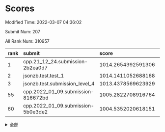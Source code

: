 # Scores

Modified Time: 2022-03-07 04:36:02

Submit Num: 207

All Rank Num: 310957

| rank |               submit               |       score        |       sigma        | pk_num |
| :--- | :--------------------------------- | :----------------- | :----------------- | :----- |
| 1    | cpp.21_12_24.submission-2b2ea0d7   | 1014.2654392591306 | 0.8051318942021292 | 6006   |
| 2    | jsonzb.test.test_1                 | 1014.1411052688168 | 0.852760490953712  | 6005   |
| 3    | jsonzb.test.submission_level_4     | 1013.4378569623929 | 0.7987797650970663 | 6005   |
| 55   | cpp.2022_01_09.submission-816672bd | 1005.2822708916764 | 0.7199273120800773 | 6011   |
| 60   | cpp.2022_01_09.submission-5b0e3de2 | 1004.5352020618151 | 0.7200969388423498 | 6013   |


<details>
<summary>全部</summary>

| rank |                 submit                 |       score        |       sigma        | pk_num |
| :--- | :------------------------------------- | :----------------- | :----------------- | :----- |
| 1    | cpp.21_12_24.submission-2b2ea0d7       | 1014.2654392591306 | 0.8051318942021292 | 6006   |
| 2    | jsonzb.test.test_1                     | 1014.1411052688168 | 0.852760490953712  | 6005   |
| 3    | jsonzb.test.submission_level_4         | 1013.4378569623929 | 0.7987797650970663 | 6005   |
| 4    | gobigger.level_3.submission_level_3_46 | 1011.326678910439  | 0.763231682164032  | 6005   |
| 5    | gobigger.level_3.submission_level_3_45 | 1011.272098156464  | 0.7751032970801445 | 6006   |
| 6    | gobigger.level_3.submission_level_3_34 | 1011.1600849241137 | 0.7634847524584774 | 6008   |
| 7    | gobigger.level_3.submission_level_3_2  | 1011.015549994395  | 0.7424848039158536 | 6014   |
| 8    | gobigger.level_3.submission_level_3_0  | 1010.9059832947357 | 0.7673016115411229 | 6006   |
| 9    | gobigger.level_3.submission_level_3_31 | 1010.8975705196542 | 0.7632307887999195 | 6008   |
| 10   | gobigger.level_3.submission_level_3_37 | 1010.6421454072337 | 0.7536270081594364 | 6008   |
| 11   | gobigger.level_3.submission_level_3_21 | 1010.6100055506746 | 0.7725719217989534 | 6004   |
| 12   | gobigger.level_3.submission_level_3_10 | 1010.5405666398174 | 0.7353626085866245 | 6012   |
| 13   | gobigger.level_3.submission_level_3_14 | 1010.3533587210268 | 0.7586857689762508 | 6009   |
| 14   | gobigger.level_3.submission_level_3_43 | 1010.3429454648879 | 0.7629862783745315 | 6005   |
| 15   | gobigger.level_3.submission_level_3_47 | 1010.333986850776  | 0.762503192061964  | 6007   |
| 16   | gobigger.level_3.submission_level_3_4  | 1010.2359397120881 | 0.7597079056065527 | 6008   |
| 17   | gobigger.level_3.submission_level_3_25 | 1010.2095188345897 | 0.7765009565339369 | 6010   |
| 18   | gobigger.level_3.submission_level_3_11 | 1010.1591613922387 | 0.7555477885496538 | 6004   |
| 19   | gobigger.level_3.submission_level_3_22 | 1010.143612121807  | 0.75068274346195   | 6003   |
| 20   | gobigger.level_3.submission_level_3_1  | 1009.994634043777  | 0.7543342156174967 | 6011   |
| 21   | gobigger.level_3.submission_level_3_27 | 1009.9681125279836 | 0.7554007057934107 | 6009   |
| 22   | gobigger.level_3.submission_level_3_44 | 1009.9380389671859 | 0.7466235227861643 | 6005   |
| 23   | gobigger.level_3.submission_level_3_23 | 1009.9032745454892 | 0.7722123294637536 | 6013   |
| 24   | gobigger.level_3.submission_level_3_9  | 1009.893498332877  | 0.7713228813440606 | 6006   |
| 25   | gobigger.level_3.submission_level_3_15 | 1009.8321403963026 | 0.7512264771980306 | 6010   |
| 26   | gobigger.level_3.submission_level_3_49 | 1009.7803391871536 | 0.7362265273801638 | 6012   |
| 27   | gobigger.level_3.submission_level_3_29 | 1009.7581481611664 | 0.7569832713953629 | 6015   |
| 28   | gobigger.level_3.submission_level_3_13 | 1009.7509966442252 | 0.7586298012442906 | 6009   |
| 29   | gobigger.level_3.submission_level_3_41 | 1009.7351612651504 | 0.7381174685658379 | 6010   |
| 30   | gobigger.level_3.submission_level_3_17 | 1009.7112313487335 | 0.7372962791503931 | 6010   |
| 31   | gobigger.level_3.submission_level_3_48 | 1009.6097161002713 | 0.782435462369909  | 6014   |
| 32   | gobigger.level_3.submission_level_3_35 | 1009.5847434457193 | 0.7607490386547191 | 6009   |
| 33   | gobigger.level_3.submission_level_3_5  | 1009.5761235016089 | 0.7509135519586212 | 6008   |
| 34   | gobigger.level_3.submission_level_3_26 | 1009.5540783860957 | 0.7318640384566394 | 6008   |
| 35   | gobigger.level_3.submission_level_3_19 | 1009.5254480129684 | 0.7442778810462893 | 6007   |
| 36   | gobigger.level_3.submission_level_3_36 | 1009.4842439252093 | 0.7587133030719617 | 6014   |
| 37   | gobigger.level_3.submission_level_3_20 | 1009.4165292157173 | 0.7566035746605282 | 6009   |
| 38   | gobigger.level_3.submission_level_3_28 | 1009.4115957546298 | 0.7732065724004642 | 6008   |
| 39   | gobigger.level_3.submission_level_3_42 | 1009.3564419718683 | 0.7689923656128173 | 6016   |
| 40   | gobigger.level_3.submission_level_3_18 | 1009.3352010863603 | 0.7472680017110799 | 6008   |
| 41   | gobigger.level_3.submission_level_3_6  | 1009.3202978215413 | 0.7583447898857195 | 6005   |
| 42   | gobigger.level_3.submission_level_3_7  | 1009.2266548345533 | 0.7498593582237227 | 6010   |
| 43   | gobigger.level_3.submission_level_3_16 | 1009.193324594881  | 0.7519790943447138 | 6009   |
| 44   | gobigger.level_3.submission_level_3_38 | 1008.9269195579361 | 0.7393337091552619 | 6007   |
| 45   | gobigger.level_3.submission_level_3_32 | 1008.8868941187951 | 0.737434362353076  | 6008   |
| 46   | gobigger.level_3.submission_level_3_8  | 1008.7844104892789 | 0.731582742999803  | 6009   |
| 47   | gobigger.level_3.submission_level_3_40 | 1008.7212798280024 | 0.7546571129855251 | 6011   |
| 48   | gobigger.level_3.submission_level_3_39 | 1008.6307568896692 | 0.7695571525427751 | 6010   |
| 49   | gobigger.level_3.submission_level_3_33 | 1008.4593659624762 | 0.7343228497606105 | 6003   |
| 50   | gobigger.level_3.submission_level_3_3  | 1008.3195615123238 | 0.7399198707379437 | 6005   |
| 51   | gobigger.level_3.submission_level_3_12 | 1008.1439092260608 | 0.7324461058031064 | 6014   |
| 52   | gobigger.level_3.submission_level_3_30 | 1007.4041919879164 | 0.7520992630057982 | 6017   |
| 53   | gobigger.level_3.submission_level_3_24 | 1007.1025325128192 | 0.7304289604781184 | 6009   |
| 54   | gobigger.level_1.submission_level_1_10 | 1005.3574284772974 | 0.7096487180217713 | 6012   |
| 55   | cpp.2022_01_09.submission-816672bd     | 1005.2822708916764 | 0.7199273120800773 | 6011   |
| 56   | gobigger.level_1.submission_level_1_12 | 1004.9181912105446 | 0.728025368630083  | 6006   |
| 57   | gobigger.level_1.submission_level_1_36 | 1004.768793058292  | 0.7297581506649927 | 6010   |
| 58   | gobigger.level_1.submission_level_1_39 | 1004.6651899503354 | 0.7286310022863526 | 6011   |
| 59   | gobigger.level_1.submission_level_1_9  | 1004.6474143864314 | 0.7132468454979801 | 6006   |
| 60   | cpp.2022_01_09.submission-5b0e3de2     | 1004.5352020618151 | 0.7200969388423498 | 6013   |
| 61   | gobigger.level_1.submission_level_1_18 | 1004.1379952025725 | 0.7165836950817821 | 6009   |
| 62   | gobigger.level_1.submission_level_1_22 | 1004.1160244194094 | 0.7195676387612422 | 6011   |
| 63   | gobigger.level_1.submission_level_1_46 | 1004.0842757476802 | 0.711174371176411  | 6004   |
| 64   | gobigger.level_1.submission_level_1_2  | 1004.084242932682  | 0.7246275875621001 | 6011   |
| 65   | gobigger.level_1.submission_level_1_41 | 1003.9738757878279 | 0.7257246845091069 | 6008   |
| 66   | gobigger.level_1.submission_level_1_38 | 1003.9611852502645 | 0.7175913033078979 | 6008   |
| 67   | gobigger.level_1.submission_level_1_4  | 1003.8969173496491 | 0.7146018018126357 | 6005   |
| 68   | gobigger.level_1.submission_level_1_49 | 1003.7816889073035 | 0.7215146499825313 | 6013   |
| 69   | gobigger.level_1.submission_level_1_47 | 1003.667485878584  | 0.7086291471529446 | 6010   |
| 70   | gobigger.level_1.submission_level_1_42 | 1003.6218200405215 | 0.7095834119107719 | 6018   |
| 71   | gobigger.level_1.submission_level_1_45 | 1003.6034530707631 | 0.7079021439753499 | 6008   |
| 72   | gobigger.level_1.submission_level_1_24 | 1003.5319482351358 | 0.7198432212498326 | 6010   |
| 73   | gobigger.level_1.submission_level_1_48 | 1003.5034391421833 | 0.7161350996402459 | 6007   |
| 74   | gobigger.level_1.submission_level_1_14 | 1003.4964944143625 | 0.7133140558828123 | 6013   |
| 75   | gobigger.level_1.submission_level_1_30 | 1003.465817126691  | 0.703742372681274  | 6011   |
| 76   | gobigger.level_1.submission_level_1_44 | 1003.4310948186738 | 0.7125085723496064 | 6010   |
| 77   | gobigger.level_1.submission_level_1_32 | 1003.4203964524658 | 0.7134951562554588 | 6009   |
| 78   | gobigger.level_1.submission_level_1_34 | 1003.4014838912516 | 0.7140618241372093 | 6011   |
| 79   | gobigger.level_1.submission_level_1_28 | 1003.3546505692854 | 0.7190639937611453 | 6009   |
| 80   | gobigger.level_1.submission_level_1_1  | 1003.3039635208421 | 0.7211471668143542 | 6011   |
| 81   | gobigger.level_1.submission_level_1_13 | 1003.2263362042962 | 0.7131737594891913 | 6006   |
| 82   | gobigger.level_1.submission_level_1_0  | 1003.2145732451962 | 0.7189408994328219 | 6011   |
| 83   | gobigger.level_1.submission_level_1_23 | 1003.2083935793851 | 0.7193366836794598 | 6008   |
| 84   | gobigger.level_1.submission_level_1_3  | 1003.1564628073393 | 0.7200854494467123 | 6013   |
| 85   | gobigger.level_1.submission_level_1_25 | 1003.153702039978  | 0.7160738816006146 | 6007   |
| 86   | gobigger.level_1.submission_level_1_15 | 1003.1084860129739 | 0.7035832791054283 | 6005   |
| 87   | gobigger.level_1.submission_level_1_20 | 1003.0837568222979 | 0.7113534911796735 | 6006   |
| 88   | gobigger.level_1.submission_level_1_5  | 1003.060976172215  | 0.7165853476133365 | 6010   |
| 89   | gobigger.level_1.submission_level_1_35 | 1002.973204930277  | 0.7163930586204847 | 6008   |
| 90   | gobigger.level_1.submission_level_1_37 | 1002.9174849964777 | 0.7163532390993156 | 6008   |
| 91   | gobigger.level_1.submission_level_1_40 | 1002.8939588578394 | 0.7150850243663567 | 6011   |
| 92   | gobigger.level_1.submission_level_1_19 | 1002.797228709587  | 0.705783154100565  | 6014   |
| 93   | gobigger.level_1.submission_level_1_21 | 1002.7105199776026 | 0.7190965061596513 | 6012   |
| 94   | gobigger.level_1.submission_level_1_29 | 1002.7032133575057 | 0.7061072308417974 | 6009   |
| 95   | gobigger.level_1.submission_level_1_27 | 1002.6848764523904 | 0.7099305513070271 | 6010   |
| 96   | gobigger.level_1.submission_level_1_6  | 1002.6537575785248 | 0.7160806962469912 | 6012   |
| 97   | gobigger.level_1.submission_level_1_33 | 1002.6091688956024 | 0.7146134098095691 | 6016   |
| 98   | gobigger.level_1.submission_level_1_16 | 1002.5321413024195 | 0.7163275959605233 | 6012   |
| 99   | gobigger.level_1.submission_level_1_7  | 1002.528907842781  | 0.7158247580218602 | 6010   |
| 100  | gobigger.level_1.submission_level_1_31 | 1002.4847839077642 | 0.7110806112616578 | 6012   |
| 101  | gobigger.level_1.submission_level_1_43 | 1002.481104675237  | 0.7072768298941657 | 6003   |
| 102  | gobigger.level_1.submission_level_1_26 | 1002.4644650015712 | 0.7120048151421094 | 6005   |
| 103  | gobigger.level_1.submission_level_1_8  | 1001.821013054271  | 0.7116087741294428 | 6009   |
| 104  | gobigger.level_1.submission_level_1_11 | 1001.6325125438046 | 0.7073337396844039 | 6006   |
| 105  | gobigger.level_1.submission_level_1_17 | 1001.3233476830106 | 0.7051323494683214 | 6010   |
| 106  | gobigger.random.submission_random_13   | 997.4357565872804  | 0.707178060692913  | 6004   |
| 107  | gobigger.random.submission_random_42   | 997.3788733904291  | 0.6979834433821025 | 6008   |
| 108  | gobigger.random.submission_random_25   | 997.0182630622086  | 0.7037818339750318 | 6012   |
| 109  | gobigger.random.submission_random_43   | 996.7870773657369  | 0.707467292719709  | 6007   |
| 110  | gobigger.random.submission_random_39   | 996.7747813488252  | 0.717877218376361  | 6008   |
| 111  | gobigger.random.submission_random_15   | 996.7178033328162  | 0.6993660024315286 | 6006   |
| 112  | gobigger.random.submission_random_22   | 996.6588311796266  | 0.7095065715667623 | 6006   |
| 113  | gobigger.random.submission_random_38   | 996.5517748030817  | 0.7169370865345032 | 6012   |
| 114  | gobigger.random.submission_random_40   | 996.5356657041445  | 0.7055474573861851 | 6005   |
| 115  | gobigger.random.submission_random_1    | 996.4909082143806  | 0.7076268789132465 | 6011   |
| 116  | gobigger.random.submission_random_21   | 996.4466290535853  | 0.7053568955117879 | 6005   |
| 117  | gobigger.random.submission_random_26   | 996.3473337274228  | 0.6987796198170685 | 6007   |
| 118  | gobigger.random.submission_random_36   | 996.3403350200342  | 0.7107806735313854 | 6008   |
| 119  | gobigger.random.submission_random_35   | 996.3331418306998  | 0.7062331518887384 | 6007   |
| 120  | gobigger.random.submission_random_8    | 996.2725418573807  | 0.7085882169949926 | 6013   |
| 121  | gobigger.random.submission_random_10   | 996.2586117740964  | 0.7196644589350818 | 6008   |
| 122  | gobigger.random.submission_random_44   | 996.243606404258   | 0.7153125597074989 | 6009   |
| 123  | gobigger.random.submission_random_24   | 996.2355180998176  | 0.6937166175165191 | 6011   |
| 124  | gobigger.random.submission_random_11   | 996.2312805031102  | 0.7113193282165786 | 6005   |
| 125  | gobigger.random.submission_random_28   | 996.1949932119361  | 0.7239904577873512 | 6011   |
| 126  | gobigger.random.submission_random_3    | 996.1264317003777  | 0.710173445856454  | 6009   |
| 127  | gobigger.random.submission_random_49   | 996.1054126899332  | 0.703373308305379  | 6010   |
| 128  | gobigger.random.submission_random_27   | 995.9023858056426  | 0.7157859282769079 | 6011   |
| 129  | gobigger.random.submission_random_6    | 995.8905264480043  | 0.6994332590299943 | 6006   |
| 130  | gobigger.random.submission_random_0    | 995.8846671452604  | 0.7099829281445711 | 6010   |
| 131  | gobigger.random.submission_random_45   | 995.8425777016008  | 0.7071251857954779 | 6003   |
| 132  | gobigger.random.submission_random_14   | 995.8136215172757  | 0.7179731600004545 | 6009   |
| 133  | gobigger.random.submission_random_32   | 995.8102998607551  | 0.710967362802718  | 6016   |
| 134  | gobigger.random.submission_random_19   | 995.7743096349363  | 0.7102957178208222 | 6009   |
| 135  | gobigger.random.submission_random_41   | 995.7555861996422  | 0.7179597009416644 | 6011   |
| 136  | gobigger.random.submission_random_29   | 995.7259848172167  | 0.7132042918607838 | 6005   |
| 137  | gobigger.random.submission_random_16   | 995.7177316618014  | 0.7069943661244583 | 6009   |
| 138  | gobigger.random.submission_random_46   | 995.7084495261765  | 0.7078842161223942 | 6007   |
| 139  | gobigger.random.submission_random_2    | 995.6976196717827  | 0.7173783623311811 | 6009   |
| 140  | gobigger.random.submission_random_37   | 995.694047795368   | 0.7085297917382035 | 6010   |
| 141  | gobigger.random.submission_random_48   | 995.6045353586641  | 0.7133206335143593 | 6007   |
| 142  | gobigger.random.submission_random_9    | 995.586844170901   | 0.7282267437477618 | 6007   |
| 143  | gobigger.random.submission_random_34   | 995.5509558660801  | 0.7071748281181732 | 6007   |
| 144  | gobigger.random.submission_random_18   | 995.5235689677428  | 0.7039671568405381 | 6010   |
| 145  | gobigger.random.submission_random_5    | 995.5118012924263  | 0.7037611764732484 | 6011   |
| 146  | gobigger.random.submission_random_4    | 995.4806448170798  | 0.7100509112249134 | 6009   |
| 147  | gobigger.random.submission_random_33   | 995.4221263150628  | 0.7149925538319034 | 6006   |
| 148  | gobigger.random.submission_random_7    | 995.4102845166279  | 0.7112705693098538 | 6011   |
| 149  | gobigger.random.submission_random_31   | 995.348988832244   | 0.714399563134611  | 6010   |
| 150  | gobigger.random.submission_random_20   | 995.2957725154633  | 0.7110926341546397 | 6011   |
| 151  | gobigger.random.submission_random_17   | 995.2666246541027  | 0.7069624873772855 | 6009   |
| 152  | gobigger.random.submission_random_23   | 995.2618000704354  | 0.7070795755629947 | 6012   |
| 153  | gobigger.random.submission_random_30   | 995.1942933237482  | 0.7231092850534957 | 6012   |
| 154  | gobigger.random.submission_random_12   | 994.7921002736697  | 0.700856565699572  | 6005   |
| 155  | gobigger.level_2.submission_level_2_41 | 994.3254353659082  | 0.7160162891524203 | 6014   |
| 156  | gobigger.level_2.submission_level_2_22 | 994.1233811673476  | 0.7389711538899774 | 6011   |
| 157  | gobigger.random.submission_random_47   | 994.094636406905   | 0.7237140183599444 | 6009   |
| 158  | gobigger.level_2.submission_level_2_25 | 993.9708324455222  | 0.7284185908667827 | 6008   |
| 159  | gobigger.level_2.submission_level_2_23 | 993.8862743787048  | 0.7395530109584552 | 6004   |
| 160  | gobigger.level_2.submission_level_2_15 | 993.6082007713253  | 0.7401603355727402 | 6013   |
| 161  | gobigger.level_2.submission_level_2_14 | 993.5239909807333  | 0.7328625043578672 | 6012   |
| 162  | gobigger.level_2.submission_level_2_47 | 993.4936917960831  | 0.7366164584780568 | 6004   |
| 163  | gobigger.level_2.submission_level_2_44 | 993.2923845193761  | 0.7329134093981134 | 6010   |
| 164  | gobigger.level_2.submission_level_2_30 | 993.1741021079863  | 0.7410240825218479 | 6004   |
| 165  | gobigger.level_2.submission_level_2_10 | 993.1636461503009  | 0.7412054749290242 | 6005   |
| 166  | gobigger.level_2.submission_level_2_6  | 993.162083179098   | 0.7199538891924084 | 6007   |
| 167  | gobigger.level_2.submission_level_2_21 | 993.1190471006043  | 0.7374168145715998 | 6008   |
| 168  | gobigger.level_2.submission_level_2_34 | 993.0543119499706  | 0.721744270696985  | 6009   |
| 169  | gobigger.level_2.submission_level_2_19 | 993.045352650722   | 0.7330683912480416 | 6013   |
| 170  | gobigger.level_2.submission_level_2_13 | 993.040920695695   | 0.7368681036798982 | 6013   |
| 171  | gobigger.level_2.submission_level_2_9  | 992.9927588139069  | 0.7367822179800123 | 6012   |
| 172  | gobigger.level_2.submission_level_2_16 | 992.8916970733542  | 0.7375061311974994 | 6009   |
| 173  | gobigger.level_2.submission_level_2_24 | 992.8373719349579  | 0.7663053374588408 | 6010   |
| 174  | gobigger.level_2.submission_level_2_20 | 992.6263643544199  | 0.756862621234327  | 6008   |
| 175  | gobigger.level_2.submission_level_2_39 | 992.477131671628   | 0.7398087751946995 | 6007   |
| 176  | gobigger.level_2.submission_level_2_8  | 992.4470293917766  | 0.740860537432676  | 6003   |
| 177  | gobigger.level_2.submission_level_2_32 | 992.4436912964594  | 0.7413874585308757 | 6007   |
| 178  | gobigger.level_2.submission_level_2_3  | 992.4229080562428  | 0.7370456601372661 | 6008   |
| 179  | gobigger.level_2.submission_level_2_11 | 992.3755370457798  | 0.7455422571765004 | 6006   |
| 180  | gobigger.level_2.submission_level_2_1  | 992.334847237191   | 0.7490803786600709 | 6011   |
| 181  | gobigger.level_2.submission_level_2_28 | 992.2629860199033  | 0.7517744040105033 | 6012   |
| 182  | gobigger.level_2.submission_level_2_12 | 992.2298794934112  | 0.7415746408652194 | 6009   |
| 183  | gobigger.level_2.submission_level_2_46 | 992.2037645908968  | 0.7298259112379867 | 6007   |
| 184  | gobigger.level_2.submission_level_2_49 | 992.161659351677   | 0.7398770607045424 | 6011   |
| 185  | gobigger.level_2.submission_level_2_0  | 992.0265291578588  | 0.7532523767814845 | 6011   |
| 186  | gobigger.level_2.submission_level_2_40 | 992.0133702633069  | 0.7589451022793242 | 6010   |
| 187  | gobigger.level_2.submission_level_2_48 | 991.9709070763039  | 0.755398144433948  | 6008   |
| 188  | gobigger.level_2.submission_level_2_4  | 991.8748326001771  | 0.7385785497421468 | 6006   |
| 189  | gobigger.level_2.submission_level_2_7  | 991.8638235351071  | 0.744273819767938  | 6010   |
| 190  | gobigger.level_2.submission_level_2_2  | 991.8414490189296  | 0.7499545968861913 | 6013   |
| 191  | gobigger.level_2.submission_level_2_42 | 991.5995383412068  | 0.7567483397843737 | 6010   |
| 192  | gobigger.level_2.submission_level_2_37 | 991.596600992621   | 0.7404044114534347 | 6002   |
| 193  | gobigger.level_2.submission_level_2_18 | 991.5636428669894  | 0.7733361788284947 | 6006   |
| 194  | gobigger.level_2.submission_level_2_26 | 991.5273585385687  | 0.7521121879063645 | 6012   |
| 195  | gobigger.level_2.submission_level_2_33 | 991.4703532902201  | 0.7525293552828727 | 6007   |
| 196  | gobigger.level_2.submission_level_2_45 | 991.4597316538528  | 0.7552436947476009 | 6009   |
| 197  | gobigger.level_2.submission_level_2_27 | 991.2528188491299  | 0.7290118368838957 | 6007   |
| 198  | gobigger.level_2.submission_level_2_5  | 991.2490156062647  | 0.7526898726915162 | 6011   |
| 199  | gobigger.level_2.submission_level_2_38 | 991.1733028007933  | 0.7586340479107537 | 6002   |
| 200  | gobigger.level_2.submission_level_2_29 | 990.8803194478845  | 0.7785568257146896 | 6007   |
| 201  | gobigger.level_2.submission_level_2_35 | 990.8324236606439  | 0.7531164491272512 | 6008   |
| 202  | gobigger.level_2.submission_level_2_17 | 990.6868355980627  | 0.7531767095811307 | 6010   |
| 203  | gobigger.level_2.submission_level_2_31 | 990.6125341758302  | 0.7549339886961733 | 6005   |
| 204  | gobigger.level_2.submission_level_2_43 | 990.594599346715   | 0.7624794345839909 | 6006   |
| 205  | gobigger.level_2.submission_level_2_36 | 990.5581194786402  | 0.7656090943965485 | 6006   |
| 206  | gobigger.none.submission_none_1        | 978.8702812949879  | 1.2849036739498854 | 6009   |
| 207  | gobigger.none.submission_none_0        | 975.7864899811041  | 1.521573280570417  | 6009   |

</details>